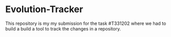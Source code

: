 # Evolution-Tracker
This repository is my my submission for the task #T331202 where we had to build a build a tool to track the changes in a repository. 

